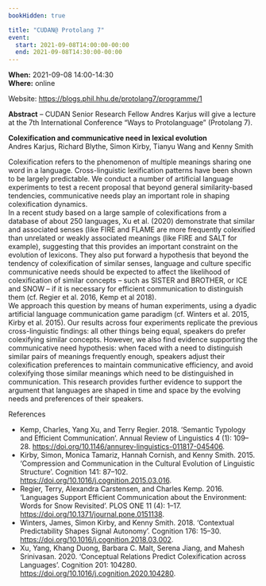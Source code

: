 ```yaml
---
bookHidden: true

title: "CUDAN@ Protolang 7"
event:
  start: 2021-09-08T14:00:00-00:00
  end: 2021-09-08T14:30:00-00:00
---
```


**When:** 2021-09-08 14:00-14:30  
**Where:** online  
    
Website: https://blogs.phil.hhu.de/protolang7/programme/1

<!--more-->
**Abstract** – CUDAN Senior Research Fellow Andres Karjus will give a lecture at the 7th International Conference “Ways to Protolanguage” (Protolang 7).  

**Colexification and communicative need in lexical evolution**   
Andres Karjus, Richard Blythe, Simon Kirby, Tianyu Wang and Kenny Smith

Colexification refers to the phenomenon of multiple meanings sharing one word in a language. Cross-linguistic lexification patterns have been shown to be largely predictable. We conduct a number of artificial language experiments to test a recent proposal that beyond general similarity-based tendencies, communicative needs play an important role in shaping colexification dynamics.  
In a recent study based on a large sample of colexifications from a database of about 250 languages, Xu et al. (2020) demonstrate that similar and associated senses (like FIRE and FLAME are more frequently colexified than unrelated or weakly associated meanings (like FIRE and SALT for example), suggesting that this provides an important constraint on the evolution of lexicons. They also put forward a hypothesis that beyond the tendency of colexification of similar senses, language and culture specific communicative needs should be expected to affect the likelihood of colexification of similar concepts – such as SISTER and BROTHER, or ICE and SNOW – if it is necessary for efficient communication to distinguish them (cf. Regier et al. 2016, Kemp et al 2018).  
We approach this question by means of human experiments, using a dyadic artificial language communication game paradigm (cf. Winters et al. 2015, Kirby et al. 2015). Our results across four experiments replicate the previous cross-linguistic findings: all other things being equal, speakers do prefer colexifying similar concepts. However, we also find evidence supporting the communicative need hypothesis: when faced with a need to distinguish similar pairs of meanings frequently enough, speakers adjust their colexification preferences to maintain communicative efficiency, and avoid colexifying those similar meanings which need to be distinguished in communication. This research provides further evidence to support the argument that languages are shaped in time and space by the evolving needs and preferences of their speakers.

References   
- Kemp, Charles, Yang Xu, and Terry Regier. 2018. ‘Semantic Typology and Efficient Communication’. Annual Review of Linguistics 4 (1): 109–28. https://doi.org/10.1146/annurev-linguistics-011817-045406.  
- Kirby, Simon, Monica Tamariz, Hannah Cornish, and Kenny Smith. 2015. ‘Compression and Communication in the Cultural Evolution of Linguistic Structure’. Cognition 141: 87–102. https://doi.org/10.1016/j.cognition.2015.03.016.  
- Regier, Terry, Alexandra Carstensen, and Charles Kemp. 2016. ‘Languages Support Efficient Communication about the Environment: Words for Snow Revisited’. PLOS ONE 11 (4): 1–17. https://doi.org/10.1371/journal.pone.0151138.  
- Winters, James, Simon Kirby, and Kenny Smith. 2018. ‘Contextual Predictability Shapes Signal Autonomy’. Cognition 176: 15–30. https://doi.org/10.1016/j.cognition.2018.03.002.  
- Xu, Yang, Khang Duong, Barbara C. Malt, Serena Jiang, and Mahesh Srinivasan. 2020. ‘Conceptual Relations Predict Colexification across Languages’. Cognition 201: 104280. https://doi.org/10.1016/j.cognition.2020.104280.
